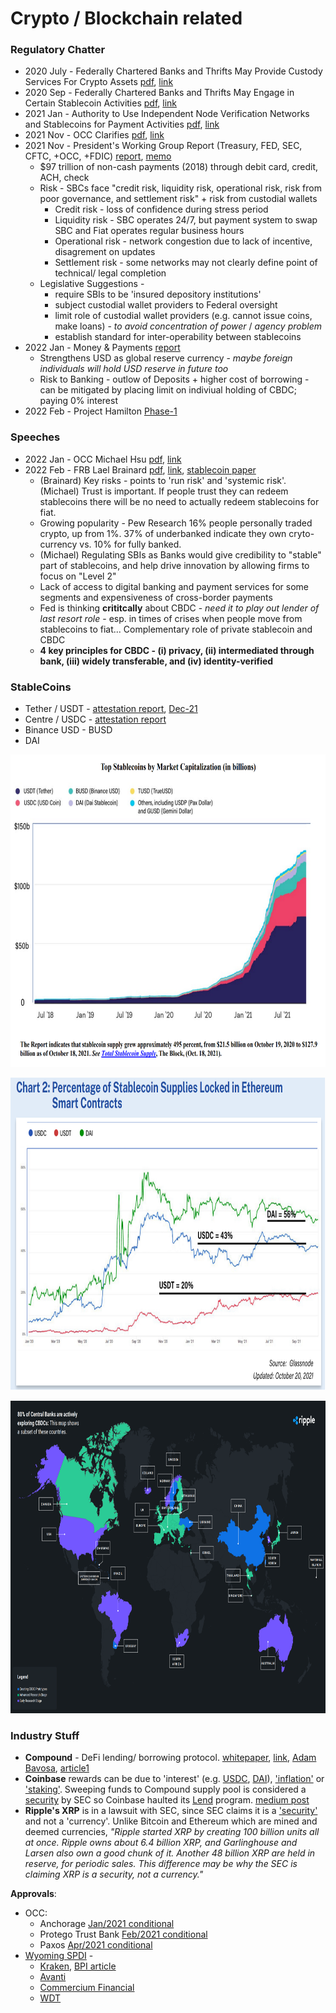 # Crypto / Blockchain related

### Regulatory Chatter
* 2020 July - Federally Chartered Banks and Thrifts May Provide Custody Services For Crypto Assets [pdf](https://github.com/uditgt/crypto/blob/main/OCC%20-%202020%20July%20-%20custody.pdf), [link](https://www.occ.gov/news-issuances/news-releases/2020/nr-occ-2020-98.html)
* 2020 Sep - Federally Chartered Banks and Thrifts May Engage in Certain Stablecoin Activities [pdf](https://github.com/uditgt/crypto/blob/main/OCC%20-%202020%20Sep%20-%20stablecoin.pdf), [link](https://www.occ.gov/news-issuances/news-releases/2020/nr-occ-2020-125.html)
* 2021 Jan - Authority to Use Independent Node Verification Networks and Stablecoins for Payment Activities [pdf](https://github.com/uditgt/crypto/blob/main/OCC%20-%202021%20Jan%20-%20network%20node.pdf), [link](https://www.occ.gov/news-issuances/news-releases/2021/nr-occ-2021-2.html)
* 2021 Nov - OCC Clarifies [pdf](https://github.com/uditgt/crypto/blob/main/OCC%20-%202021%20Nov%20-%20clarification.pdf), [link](https://www.occ.gov/news-issuances/news-releases/2021/nr-occ-2021-121.html)
* 2021 Nov - President's Working Group Report (Treasury, FED, SEC, CFTC, +OCC, +FDIC) [report](https://github.com/uditgt/crypto/blob/main/PWG%20-%20report.pdf), [memo](https://github.com/uditgt/crypto/blob/main/PWG%20-%20memo.pdf)
  * $97 trillion of non-cash payments (2018) through debit card, credit, ACH, check
  * Risk - SBCs face "credit risk, liquidity risk, operational risk, risk from poor governance, and settlement risk" + risk from custodial wallets
    * Credit risk - loss of confidence during stress period
    * Liquidity risk - SBC operates 24/7, but payment system to swap  SBC and Fiat operates regular business hours
    * Operational risk - network congestion due to lack of incentive, disagrement on updates
    * Settlement risk - some networks may not clearly define point of technical/ legal completion
  * Legislative Suggestions - 
    * require SBIs to be 'insured depository institutions'
    * subject custodial wallet providers to Federal oversight
    * limit role of custodial wallet providers (e.g. cannot issue coins, make loans) - *to avoid concentration of power* / *agency problem*
    * establish standard for inter-operability between stablecoins
* 2022 Jan - Money & Payments [report](https://github.com/uditgt/crypto/blob/main/FRB%20-%202022%20Jan%20-%20Money-and-payments.pdf)
  * Strengthens USD as global reserve currency - *maybe foreign individuals will hold USD reserve in future too*
  * Risk to Banking - outlow of Deposits + higher cost of borrowing - can be mitigated by placing limit on indiviual holding of CBDC; paying 0% interest
* 2022 Feb - Project Hamilton [Phase-1](https://github.com/uditgt/crypto/blob/main/Project-Hamilton-Phase-1-Whitepaper.pdf) 

### Speeches
* 2022 Jan - OCC Michael Hsu [pdf](https://github.com/uditgt/crypto/blob/main/OCC%20-%202022%20Jan%20-%20Michael%20Hsu%20speech.pdf), [link](https://www.occ.gov/news-issuances/news-releases/2022/nr-occ-2022-2.html)
* 2022 Feb - FRB Lael Brainard [pdf](https://github.com/uditgt/crypto/blob/main/FRB%20-%202022%20Feb%20-%20Lael%20Brainard%20speech.pdf), [link](https://www.federalreserve.gov/newsevents/speech/files/brainard20220218a.pdf), [stablecoin paper](https://www.federalreserve.gov/econres/ifdp/files/ifdp1334.pdf)
  *  (Brainard) Key risks - points to 'run risk' and 'systemic risk'. (Michael) Trust is important. If people trust they can redeem stablecoins there will be no need to actually redeem stablecoins for fiat.
  *  Growing popularity - Pew Research 16% people personally traded crypto, up from 1%. 37% of underbanked indicate they own cryto-currency vs. 10% for fully banked.
  *  (Michael) Regulating SBIs as Banks would give credibility to "stable" part of stablecoins, and help drive innovation by allowing firms to focus on "Level 2"
  *  Lack of access to digital banking and payment services for some segments and expensiveness of cross-border payments
  *  Fed is thinking **crititcally** about CBDC - *need it to play out lender of last resort role* - esp. in times of crises when people move from stablecoins to fiat...  Complementary role of private stablecoin and CBDC
  * **4 key principles for CBDC - (i) privacy, (ii) intermediated through bank, (iii) widely transferable, and (iv) identity-verified**

### StableCoins
* Tether / USDT - [attestation report](https://tether.to/en/transparency/#reports), [Dec-21](https://assets.ctfassets.net/vyse88cgwfbl/4hiNJsZ98LlZqCJHKzrLpV/2b6338482ef0093382885f80ba6f1083/Tether_Assurance-12-31-21.pdf)
* Centre / USDC - [attestation report](https://www.centre.io/usdc-transparency)
* Binance USD - BUSD
* DAI
<p align="center">
  <img 
    width="800"
    height="500"
    src="https://github.com/uditgt/crypto/blob/main/Fig%20-%20Top%20Stablecoins.png"
  >
</p>

<p align="center">
  <img 
    width="800"
    height="500"
    src="https://github.com/uditgt/crypto/blob/main/Fig%20-%20Top%20Stablecoins%20in%20Contracts.png"
  >
</p>

<p align="center">
  <img 
    width="800"
    height="500"
    src="https://github.com/uditgt/crypto/blob/main/Fig%20-%20Ripple%20CBDC%20worldwide%202020%20report.png"
    alt="CBDC effort worldwide - Ripple 2020 report"
  >
</p>

### Industry Stuff
* **Compound** - DeFi lending/ borrowing protocol. [whitepaper](https://github.com/uditgt/crypto/blob/main/Compound.Whitepaper.pdf), [link](https://compound.finance/docs#guides), [Adam Bavosa](https://medium.com/compound-finance/a-walkthrough-of-contributing-to-the-compound-protocol-9450cbe2133a), [article1](https://linen.app/articles/how-to-use-compound-liquidity-pools-to-earn-your-first-defi-yield/)
* **Coinbase** rewards can be due to 'interest' (e.g. [USDC](https://help.coinbase.com/en/coinbase/taxes-reports-and-financial-services/financial-services/usd-coin-rewards-faq), [DAI](https://help.coinbase.com/en/coinbase/trading-and-funding/other/dai-rewards)), ['inflation'](https://help.coinbase.com/en/coinbase/trading-and-funding/staking-rewards/staking-inflation) or ['staking'](https://help.coinbase.com/en/coinbase/trading-and-funding/staking-rewards/yield). Sweeping funds to Compound supply pool is considered a [security](https://www.theverge.com/2021/9/8/22662826/coinbase-sec-lend-regulation-crypto-lawsuit-exchange) by SEC so Coinbase haulted its [Lend](https://www.theverge.com/2021/12/9/22826888/coinbase-defi-interest-non-us-compound-lending-program#) program. [medium post](https://blog.coinbase.com/the-sec-has-told-us-it-wants-to-sue-us-over-lend-we-have-no-idea-why-a3a1b6507009)
* **Ripple's XRP** is in a lawsuit with SEC, since SEC claims it is a ['security'](https://www.theverge.com/2020/12/22/22196064/ripple-sec-cryptocurrency-security-currency-xrp) and not a 'currency'. Unlike Bitcoin and Ethereum which are mined and deemed currencies, *"Ripple started XRP by creating 100 billion units all at once. Ripple owns about 6.4 billion XRP, and Garlinghouse and Larsen also own a good chunk of it. Another 48 billion XRP are held in reserve, for periodic sales. This difference may be why the SEC is claiming XRP is a security, not a currency."*

**Approvals**:
* OCC: 
  * Anchorage [Jan/2021 conditional](https://www.occ.gov/news-issuances/news-releases/2021/nr-occ-2021-6.html)
  * Protego Trust Bank [Feb/2021 conditional](https://www.occ.gov/news-issuances/news-releases/2021/nr-occ-2021-19.html)
  * Paxos [Apr/2021 conditional](https://www.occ.gov/news-issuances/news-releases/2021/nr-occ-2021-49.html)
* [Wyoming SPDI](https://wyomingbankingdivision.wyo.gov/banks-and-trust-companies/special-purpose-depository-institutions) - 
  * [Kraken](https://blog.kraken.com/post/6241/kraken-wyoming-first-digital-asset-bank/), [BPI article](https://bpi.com/beware-the-kraken/#_ftnref23)
  * [Avanti](https://custodiabank.com/press/bank-charter-granted)
  * [Commercium Financial](https://commerciumbank.com/#ourCompanySection)
  * [WDT](https://wdtfinancial.com/organizational-status)

